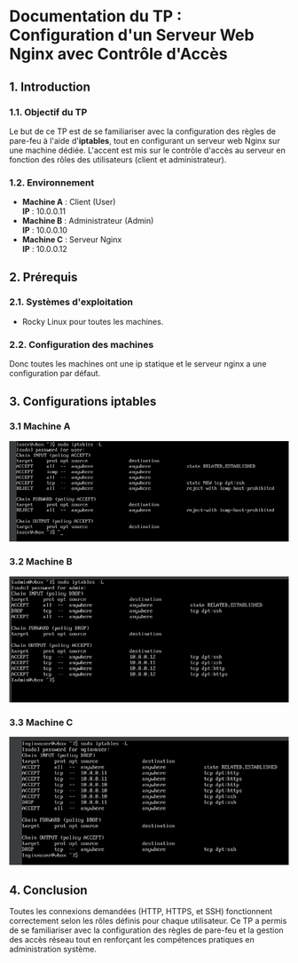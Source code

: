 # Documentation du TP : Configuration d'un Serveur Web Nginx avec Contrôle d'Accès

## 1. Introduction

### 1.1. Objectif du TP
Le but de ce TP est de se familiariser avec la configuration des règles de pare-feu à l'aide d'**iptables**, tout en configurant un serveur web Nginx sur une machine dédiée. L'accent est mis sur le contrôle d'accès au serveur en fonction des rôles des utilisateurs (client et administrateur).

### 1.2. Environnement
- **Machine A** : Client (User)  
  **IP** : 10.0.0.11
- **Machine B** : Administrateur (Admin)  
  **IP** : 10.0.0.10
- **Machine C** : Serveur Nginx  
  **IP** : 10.0.0.12

## 2. Prérequis

### 2.1. Systèmes d'exploitation
- Rocky Linux pour toutes les machines.

### 2.2. Configuration des machines

Donc toutes les machines ont une ip statique et le serveur nginx a une configuration par défaut.

## 3. Configurations iptables

### 3.1 Machine A
![iptables_user](MachineA_conf.png)
### 3.2 Machine B
![iptables_admin](MachineB_conf.png)
### 3.3 Machine C
![iptables_nginx](MachineC_conf.png)

## 4. Conclusion 

Toutes les connexions demandées (HTTP, HTTPS, et SSH) fonctionnent correctement selon les rôles définis pour chaque utilisateur. Ce TP a permis de se familiariser avec la configuration des règles de pare-feu et la gestion des accès réseau tout en renforçant les compétences pratiques en administration système.
